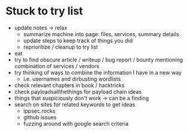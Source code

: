 # Stuck to try list
- update notes -> relax
  - summarize machine into page: files, services, summary details
  - update steps to keep track of things you did
  - reprioritize / cleanup to try list
- eat
- try to find obscure article / writeup / bug report / bounty mentioning combination of services / vendors
- try thinking of ways to combine the information I have in a new way
  - i.e. usernames and dirbusting wordlists
- check relevant chapters in book / hacktricks
- check payloadsallthethings for payload chain ideas
- things that suspiciously don't work -> can be a finding
- search on sites for related keywords to get ideas
  - ippsec.rocks
  - github issues
  - fuzzing around with google search criteria
